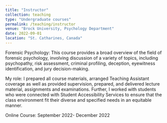 ```yaml
---
title: "Instructor"
collection: teaching
type: "Undergraduate courses"
permalink: /teaching/instructor
venue: "Brock University, Psychology Department"
date: 2022-09-01
location: "St. Catharines, Canada"
---
```


Forensic Psychology: This course provides a broad overview of the field of forensic psychology, involving discussion of a variety of topics, including psychopathy, risk assessment, criminal profiling, deception, eyewitness identification, and jury decision-making.

My role: I prepared all course materials, arranged Teaching Assistant coverage as well as provided supervision, prepared, and delivered lecture material, assignments and examinations. Further, I worked with students who were connected with Student Accessibility Services to ensure that the class environment fit their diverse and specified needs in an equitable manner.

Online Course: September 2022- December 2022

